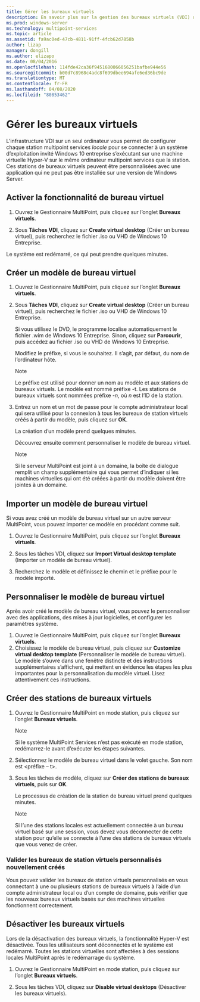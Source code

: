 ```yaml
---
title: Gérer les bureaux virtuels
description: En savoir plus sur la gestion des bureaux virtuels (VDI) dans MultiPoint services
ms.prod: windows-server
ms.technology: multipoint-services
ms.topic: article
ms.assetid: fa9ac0ed-47cb-4811-91ff-4fcb62d7858b
author: lizap
manager: dongill
ms.author: elizapo
ms.date: 08/04/2016
ms.openlocfilehash: 114fde42ca36f9451680066056251bafbe944e56
ms.sourcegitcommit: b00d7c8968c4adc8f699dbee694afe6ed36bc9de
ms.translationtype: MT
ms.contentlocale: fr-FR
ms.lasthandoff: 04/08/2020
ms.locfileid: "80853462"
---
```

# <a name="manage-virtual-desktops"></a>Gérer les bureaux virtuels
L’infrastructure VDI sur un seul ordinateur vous permet de configurer chaque station multipoint services *locale* pour se connecter à un système d’exploitation invité Windows 10 entreprise s’exécutant sur une machine virtuelle Hyper-V sur le même ordinateur multipoint services que la station. Ces stations de bureaux virtuels peuvent être personnalisées avec une application qui ne peut pas être installée sur une version de Windows Server.  
  
## <a name="enable-the-virtual-desktop-feature"></a>Activer la fonctionnalité de bureau virtuel  
  
1.  Ouvrez le Gestionnaire MultiPoint, puis cliquez sur l’onglet **Bureaux virtuels**.  
  
2.  Sous **Tâches VDI**, cliquez sur **Create virtual desktop** (Créer un bureau virtuel), puis recherchez le fichier .iso ou VHD de Windows 10 Entreprise.  
  
Le système est redémarré, ce qui peut prendre quelques minutes.  
  
## <a name="create-a-virtual-desktop-template"></a>Créer un modèle de bureau virtuel  
  
1.  Ouvrez le Gestionnaire MultiPoint, puis cliquez sur l’onglet **Bureaux virtuels**.  
  
2.  Sous **Tâches VDI**, cliquez sur **Create virtual desktop** (Créer un bureau virtuel), puis recherchez le fichier .iso ou VHD de Windows 10 Entreprise.  
  
    Si vous utilisez le DVD, le programme localise automatiquement le fichier .wim de Windows 10 Entreprise. Sinon, cliquez sur **Parcourir**, puis accédez au fichier .iso ou VHD de Windows 10 Entreprise.  
  
    Modifiez le préfixe, si vous le souhaitez. Il s’agit, par défaut, du nom de l’ordinateur hôte.  
  
    > [!NOTE]  
    > Le préfixe est utilisé pour donner un nom au modèle et aux stations de bureaux virtuels. Le modèle est nommé préfixe \-t. Les stations de bureaux virtuels sont nommées préfixe \-*n*, où *n* est l’ID de la station.  
  
4.  Entrez un nom et un mot de passe pour le compte administrateur local qui sera utilisé pour la connexion à tous les bureaux de station virtuels créés à partir du modèle, puis cliquez sur **OK**.  
  
    La création d’un modèle prend quelques minutes.  
      
    Découvrez ensuite comment personnaliser le modèle de bureau virtuel.  
      
    > [!NOTE]  
    > Si le serveur MultiPoint est joint à un domaine, la boîte de dialogue remplit un champ supplémentaire qui vous permet d’indiquer si les machines virtuelles qui ont été créées à partir du modèle doivent être jointes à un domaine.   
  
## <a name="import-a-virtual-desktop-template"></a>Importer un modèle de bureau virtuel  
Si vous avez créé un modèle de bureau virtuel sur un autre serveur MultiPoint, vous pouvez importer ce modèle en procédant comme suit.  

1.    Ouvrez le Gestionnaire MultiPoint, puis cliquez sur l’onglet **Bureaux virtuels**.  
  
2.    Sous les tâches VDI, cliquez sur **Import Virtual desktop template** (Importer un modèle de bureau virtuel).  
  
3.    Recherchez le modèle et définissez le chemin et le préfixe pour le modèle importé.  
  
## <a name="customize-the-virtual-desktop-template"></a>Personnaliser le modèle de bureau virtuel  
Après avoir créé le modèle de bureau virtuel, vous pouvez le personnaliser avec des applications, des mises à jour logicielles, et configurer les paramètres système.   

1. Ouvrez le Gestionnaire MultiPoint, puis cliquez sur l’onglet **Bureaux virtuels**.  
2. Choisissez le modèle de bureau virtuel, puis cliquez sur **Customize virtual desktop template** (Personnaliser le modèle de bureau virtuel).  
Le modèle s’ouvre dans une fenêtre distincte et des instructions supplémentaires s’affichent, qui mettent en évidence les étapes les plus importantes pour la personnalisation du modèle virtuel. Lisez attentivement ces instructions.  
  
## <a name="create-virtual-desktop-stations"></a>Créer des stations de bureaux virtuels  
  
1.  Ouvrez le Gestionnaire MultiPoint en mode station, puis cliquez sur l’onglet **Bureaux virtuels**.  
  
    > [!NOTE]  
    > Si le système MultiPoint Services n’est pas exécuté en mode station, redémarrez-le avant d’exécuter les étapes suivantes.  
  
2.  Sélectionnez le modèle de bureau virtuel dans le volet gauche. Son nom est <préfixe – t>.  
  
3.  Sous les tâches de modèle, cliquez sur **Créer des stations de bureaux virtuels**, puis sur **OK**.  
  
    Le processus de création de la station de bureau virtuel prend quelques minutes.  
  
    > [!NOTE]  
    > Si l’une des stations locales est actuellement connectée à un bureau virtuel basé sur une session, vous devez vous déconnecter de cette station pour qu’elle se connecte à l’une des stations de bureaux virtuels que vous venez de créer.  
  
### <a name="validate-the-newly-created-customized-virtual-station-desktops"></a>Valider les bureaux de station virtuels personnalisés nouvellement créés  
  
Vous pouvez valider les bureaux de station virtuels personnalisés en vous connectant à une ou plusieurs stations de bureaux virtuels à l’aide d’un compte administrateur local ou d’un compte de domaine, puis vérifier que les nouveaux bureaux virtuels basés sur des machines virtuelles fonctionnent correctement.  
  
## <a name="disable-virtual-desktops"></a>Désactiver les bureaux virtuels  
  
Lors de la désactivation des bureaux virtuels, la fonctionnalité Hyper-V est désactivée. Tous les utilisateurs sont déconnectés et le système est redémarré. Toutes les stations virtuelles sont affectées à des sessions locales MultiPoint après le redémarrage du système.  

1. Ouvrez le Gestionnaire MultiPoint en mode station, puis cliquez sur l’onglet **Bureaux virtuels**.  
  
2. Sous les tâches VDI, cliquez sur **Disable virtual desktops** (Désactiver les bureaux virtuels). 